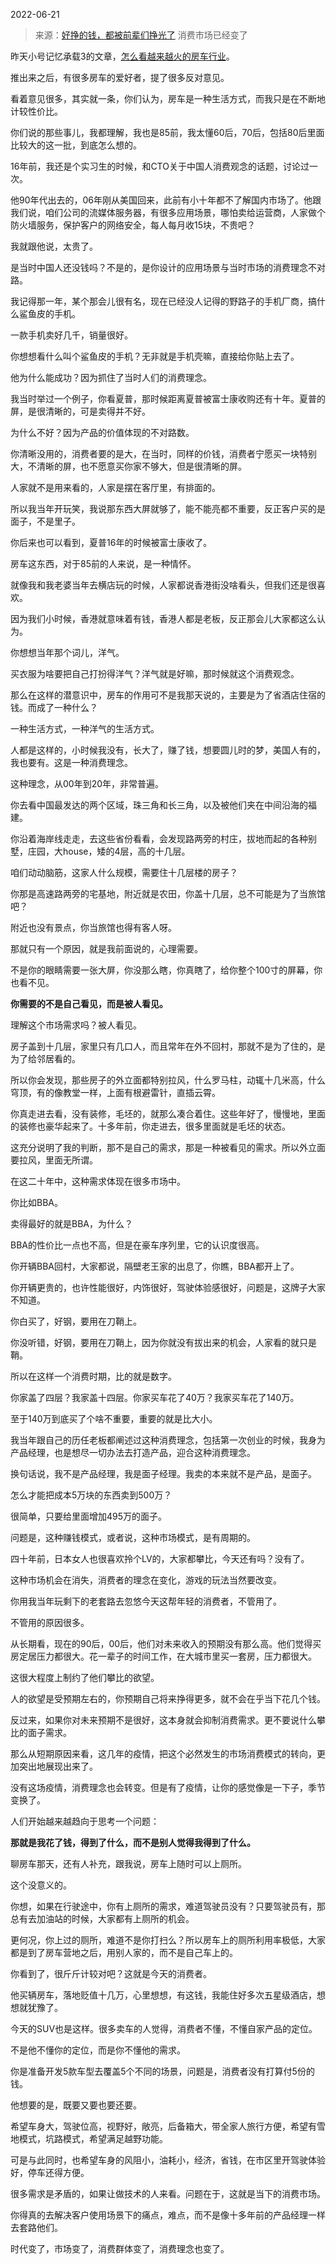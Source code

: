 2022-06-21

> 来源：[好挣的钱，都被前辈们挣光了](http://mp.weixin.qq.com/s?__biz=MzU0MjYwNDU2Mw==&mid=2247506676&idx=2&sn=e24d8e50b2f986c70316399362c6c247&chksm=fb1ab688cc6d3f9ea54af80fd9bc8ad0bc688b3075a5103bcdc5a51a6b94e97ad246d6b37b88&scene=27#wechat_redirect)
> 消费市场已经变了

昨天小号记忆承载3的文章，[怎么看越来越火的房车行业](http://mp.weixin.qq.com/s?__biz=MzU3NDc5Nzc0NQ==&mid=2247518315&idx=1&sn=7e14adb919ad1e85c13f6ce5dae0f3d1&chksm=fd2e2ab5ca59a3a3cc882af84807727e1701871ff90bf43172d2a923a37a7104187d0eb6aa89&scene=21#wechat_redirect)。  

  

推出来之后，有很多房车的爱好者，提了很多反对意见。

  

看着意见很多，其实就一条，你们认为，房车是一种生活方式，而我只是在不断地计较性价比。

  

你们说的那些事儿，我都理解，我也是85前，我太懂60后，70后，包括80后里面比较大的这一批，到底怎么想的。  

  

16年前，我还是个实习生的时候，和CTO关于中国人消费观念的话题，讨论过一次。  

  

他90年代出去的，06年刚从美国回来，此前有小十年都不了解国内市场了。他跟我们说，咱们公司的流媒体服务器，有很多应用场景，哪怕卖给运营商，人家做个防火墙服务，保护客户的网络安全，每人每月收15块，不贵吧？

  

我就跟他说，太贵了。  

  

是当时中国人还没钱吗？不是的，是你设计的应用场景与当时市场的消费理念不对路。  

  

我记得那一年，某个那会儿很有名，现在已经没人记得的野路子的手机厂商，搞什么鲨鱼皮的手机。  

  

一款手机卖好几千，销量很好。  

  

你想想看什么叫个鲨鱼皮的手机？无非就是手机壳嘛，直接给你贴上去了。  

  

他为什么能成功？因为抓住了当时人们的消费理念。  

  

我当时举过一个例子，你看夏普，那时候距离夏普被富士康收购还有十年。夏普的屏，是很清晰的，可是卖得并不好。  

  

为什么不好？因为产品的价值体现的不对路数。

  

你清晰没用的，消费者要的是大，在当时，同样的价钱，消费者宁愿买一块特别大，不清晰的屏，也不愿意买你家不够大，但是很清晰的屏。  

  

人家就不是用来看的，人家是摆在客厅里，有排面的。  

  

所以我当年开玩笑，我说那东西大屏就够了，能不能亮都不重要，反正客户买的是面子，不是里子。  

  

你后来也可以看到，夏普16年的时候被富士康收了。  

  

房车这东西，对于85前的人来说，是一种情怀。  

  

就像我和我老婆当年去横店玩的时候，人家都说香港街没啥看头，但我们还是很喜欢。

  

因为我们小时候，香港就意味着有钱，香港人都是老板，反正那会儿大家都这么认为。

  

你想想当年那个词儿，洋气。

  

买衣服为啥要把自己打扮得洋气？洋气就是好嘛，那时候就这个消费观念。

  

那么在这样的潜意识中，房车的作用可不是我那天说的，主要是为了省酒店住宿的钱。而成了一种什么？  

  

一种生活方式，一种洋气的生活方式。

  

人都是这样的，小时候我没有，长大了，赚了钱，想要圆儿时的梦，美国人有的，我也要有。这是一种消费理念。  

  

这种理念，从00年到20年，非常普遍。

  

你去看中国最发达的两个区域，珠三角和长三角，以及被他们夹在中间沿海的福建。  

  

你沿着海岸线走走，去这些省份看看，会发现路两旁的村庄，拔地而起的各种别墅，庄园，大house，矮的4层，高的十几层。

  

咱们动动脑筋，这家人什么规模，需要住十几层楼的房子？  

  

你那是高速路两旁的宅基地，附近就是农田，你盖十几层，总不可能是为了当旅馆吧？

  

附近也没有景点，你当旅馆也得有客人呀。

  

那就只有一个原因，就是我前面说的，心理需要。  

  

不是你的眼睛需要一张大屏，你没那么瞎，你真瞎了，给你整个100寸的屏幕，你也看不见。  

  

 **你需要的不是自己看见，而是被人看见。**

  

理解这个市场需求吗？被人看见。  

  

房子盖到十几层，家里只有几口人，而且常年在外不回村，那就不是为了住的，是为了给邻居看的。  

  

所以你会发现，那些房子的外立面都特别拉风，什么罗马柱，动辄十几米高，什么穹顶，有的像教堂一样，上面有根避雷针，直插云霄。  

  

你真走进去看，没有装修，毛坯的，就那么凑合着住。这些年好了，慢慢地，里面的装修也豪华起来了。十多年前，你走进去，很多里面就是毛坯的状态。  

  

这充分说明了我的判断，那不是自己的需求，那是一种被看见的需求。所以外立面要拉风，里面无所谓。  

  

在这二十年中，这种需求体现在很多市场中。  

  

你比如BBA。

  

卖得最好的就是BBA，为什么？  

  

BBA的性价比一点也不高，但是在豪车序列里，它的认识度很高。

  

你开辆BBA回村，大家都说，隔壁老王家的出息了，你瞧，BBA都开上了。  

  

你开辆更贵的，也许性能很好，内饰很好，驾驶体验感很好，问题是，这牌子大家不知道。  

  

你白买了，好钢，要用在刀鞘上。

  

你没听错，好钢，要用在刀鞘上，因为你就没有拔出来的机会，人家看的就只是鞘。  

  

所以在这样一个消费时期，比的就是数字。

  

你家盖了四层？我家盖十四层。你家买车花了40万？我家买车花了140万。

  

至于140万到底买了个啥不重要，重要的就是比大小。

  

我当年跟自己的历任老板都阐述过这种消费理念，包括第一次创业的时候，我身为产品经理，也是想尽一切办法去打造产品，迎合这种消费理念。

  

换句话说，我不是产品经理，我是面子经理。我卖的本来就不是产品，是面子。  

  

怎么才能把成本5万块的东西卖到500万？  

  

很简单，只要给里面增加495万的面子。  

  

问题是，这种赚钱模式，或者说，这种市场模式，是有周期的。  

  

四十年前，日本女人也很喜欢拎个LV的，大家都攀比，今天还有吗？没有了。  

  

这种市场机会在消失，消费者的理念在变化，游戏的玩法当然要改变。

  

你用我当年玩剩下的老套路去忽悠今天这帮年轻的消费者，不管用了。  

  

不管用的原因很多。  

  

从长期看，现在的90后，00后，他们对未来收入的预期没有那么高。他们觉得买房定居压力都很大。花一辈子的时间工作，在大城市里买一套房，压力都很大。

  

这很大程度上制约了他们攀比的欲望。

  

人的欲望是受预期左右的，你预期自己将来挣得更多，就不会在乎当下花几个钱。

  

反过来，如果你对未来预期不是很好，这本身就会抑制消费需求。更不要说什么攀比的面子需求。  

  

那么从短期原因来看，这几年的疫情，把这个必然发生的市场消费模式的转向，更加突出地展现出来了。  

  

没有这场疫情，消费理念也会转变。但是有了疫情，让你的感觉像是一下子，季节变换了。

  

人们开始越来越趋向于思考一个问题：

  

 **那就是我花了钱，得到了什么，而不是别人觉得我得到了什么。**

  

聊房车那天，还有人补充，跟我说，房车上随时可以上厕所。

  

这个没意义的。

  

你想，如果在行驶途中，你有上厕所的需求，难道驾驶员没有？只要驾驶员有，那总有去加油站的时候，大家都有上厕所的机会。

  

更何况，你上过的厕所，难道不是你打扫么？所以房车上的厕所利用率极低，大家都是到了房车营地之后，用别人家的，而不是自己车上的。

  

你看到了，很斤斤计较对吧？这就是今天的消费者。

  

他买辆房车，落地贬值十几万，心里想想，有这钱，我能住好多次五星级酒店，想想就犹豫了。

  

今天的SUV也是这样。很多卖车的人觉得，消费者不懂，不懂自家产品的定位。

  

不是他不懂你的定位，而是你不懂他的需求。

  

你是准备开发5款车型去覆盖5个不同的场景，问题是，消费者没有打算付5份的钱。  

  

他想要的是，既要又要也要还要。

  

希望车身大，驾驶位高，视野好，敞亮，后备箱大，带全家人旅行方便，希望有雪地模式，坑路模式，希望满足越野功能。

  

可是与此同时，也希望车身的风阻小，油耗小，经济，省钱，在市区里开驾驶体验好，停车还得方便。

  

很多需求是矛盾的，如果让做技术的人来看。问题在于，这就是当下的消费市场。

  

你得真的去解决客户使用场景下的痛点，难点，而不是像十多年前的产品经理一样去套路他们。

  

时代变了，市场变了，消费群体变了，消费理念也变了。

